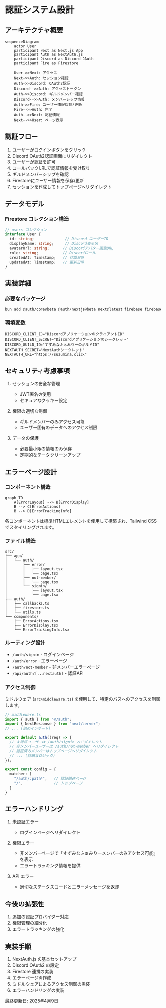 # 認証システム設計

## アーキテクチャ概要

```mermaid
sequenceDiagram
    actor User
    participant Next as Next.js App
    participant Auth as NextAuth.js
    participant Discord as Discord OAuth
    participant Fire as Firestore

    User->>Next: アクセス
    Next->>Auth: セッション確認
    Auth->>Discord: OAuth2認証
    Discord-->>Auth: アクセストークン
    Auth->>Discord: ギルドメンバー確認
    Discord-->>Auth: メンバーシップ情報
    Auth->>Fire: ユーザー情報保存/更新
    Fire-->>Auth: 完了
    Auth-->>Next: 認証情報
    Next-->>User: ページ表示
```

## 認証フロー

1. ユーザーがログインボタンをクリック
2. Discord OAuth2認証画面にリダイレクト
3. ユーザーが認証を許可
4. コールバックURLで認証情報を受け取り
5. ギルドメンバーシップを確認
6. Firestoreにユーザー情報を保存/更新
7. セッションを作成してトップページへリダイレクト

## データモデル

### Firestore コレクション構造

```typescript
// users コレクション
interface User {
  id: string;              // Discord ユーザーID
  displayName: string;     // Discord表示名
  avatarUrl: string;      // Discordアバター画像URL
  role: string;           // Discordロール
  createdAt: Timestamp;   // 作成日時
  updatedAt: Timestamp;   // 更新日時
}
```

## 実装詳細

### 必要なパッケージ

```bash
bun add @auth/core@beta @auth/nextjs@beta next@latest firebase firebase-admin
```

### 環境変数

```env
DISCORD_CLIENT_ID="DiscordアプリケーションのクライアントID"
DISCORD_CLIENT_SECRET="Discordアプリケーションのシークレット"
DISCORD_GUILD_ID="すずみなふぁみりーのギルドID"
NEXTAUTH_SECRET="NextAuthシークレット"
NEXTAUTH_URL="https://suzumina.click"
```

## セキュリティ考慮事項

1. セッションの安全な管理
   - JWT署名の使用
   - セキュアなクッキー設定

2. 権限の適切な制御
   - ギルドメンバーのみアクセス可能
   - ユーザー固有のデータへのアクセス制限

3. データの保護
   - 必要最小限の情報のみ保存
   - 定期的なデータクリーンアップ

## エラーページ設計

### コンポーネント構造

```mermaid
graph TD
    A[ErrorLayout] --> B[ErrorDisplay]
    B --> C[ErrorActions]
    B --> D[ErrorTrackingInfo]
```

各コンポーネントは標準HTMLエレメントを使用して構築され、Tailwind CSSでスタイリングされます。

### ファイル構造

```
src/
├── app/
│   └── auth/
│       ├── error/
│       │   ├── layout.tsx
│       │   └── page.tsx
│       ├── not-member/
│       │   └── page.tsx
│       └── signin/
│           ├── layout.tsx
│           └── page.tsx
├── auth/
│   ├── callbacks.ts
│   ├── firestore.ts
│   └── utils.ts
└── components/
    ├── ErrorActions.tsx
    ├── ErrorDisplay.tsx
    └── ErrorTrackingInfo.tsx
```

### ルーティング設計

- `/auth/signin` - ログインページ
- `/auth/error` - エラーページ
- `/auth/not-member` - 非メンバーエラーページ
- `/api/auth/[...nextauth]` - 認証API

### アクセス制御

ミドルウェア (`src/middleware.ts`) を使用して、特定のパスへのアクセスを制御します。

```typescript
// middleware.ts
import { auth } from "@/auth";
import { NextResponse } from "next/server";
// ... (他のインポート)

export default auth((req) => {
  // 未認証ユーザーは /auth/signin へリダイレクト
  // 非メンバーユーザーは /auth/not-member へリダイレクト
  // 認証済みメンバーはトップページへリダイレクト
  // ... (詳細なロジック)
});

export const config = {
  matcher: [
    "/auth/:path*",   // 認証関連ページ
    "/",              // トップページ
  ]
}
```

## エラーハンドリング

1. 未認証エラー
   - ログインページへリダイレクト

2. 権限エラー
   - 非メンバーページで「すずみなふぁみりーメンバーのみアクセス可能」を表示
   - エラートラッキング情報を提供

3. API エラー
   - 適切なステータスコードとエラーメッセージを返却

## 今後の拡張性

1. 追加の認証プロバイダー対応
2. 権限管理の細分化
3. エラートラッキングの強化

## 実装手順

1. NextAuth.js の基本セットアップ
2. Discord OAuth2 の設定
3. Firestore 連携の実装
4. エラーページの作成
5. ミドルウェアによるアクセス制御の実装
6. エラーハンドリングの実装

最終更新日: 2025年4月9日
